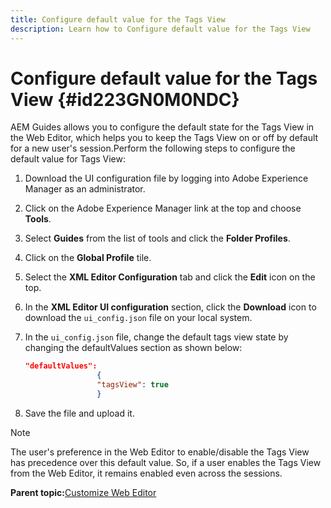 ```yaml
---
title: Configure default value for the Tags View
description: Learn how to Configure default value for the Tags View
---
```

# Configure default value for the Tags View {#id223GN0M0NDC}

AEM Guides allows you to configure the default state for the Tags View in the Web Editor, which helps you to keep the Tags View on or off by default for a new user's session.Perform the following steps to configure the default value for Tags View:

1.  Download the UI configuration file by logging into Adobe Experience Manager as an administrator.
1.  Click on the Adobe Experience Manager link at the top and choose **Tools**.
1.  Select **Guides** from the list of tools and click the **Folder Profiles**.
1.  Click on the **Global Profile** tile.
1.  Select the **XML Editor Configuration** tab and click the **Edit** icon on the top.
1.  In the **XML Editor UI configuration** section, click the **Download** icon to download the `ui_config.json` file on your local system.
1.  In the `ui_config.json` file, change the default tags view state by changing the defaultValues section as shown below:

    ```json
    "defaultValues":
                    {
                    "tagsView": true
                    }
    ```

1. Save the file and upload it.

>[!NOTE]
>
> The user's preference in the Web Editor to enable/disable the Tags View has precedence over this default value. So, if a user enables the Tags View from the Web Editor, it remains enabled even across the sessions.

**Parent topic:**[Customize Web Editor](conf-web-editor.md)
